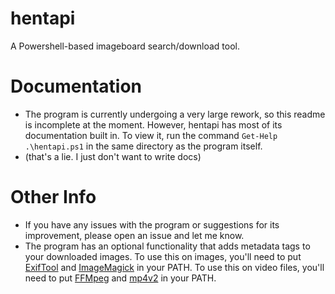# hentapi
A Powershell-based imageboard search/download tool.

# Documentation
 - The program is currently undergoing a very large rework, so this readme is incomplete at the moment. However, hentapi has most of its documentation built in. To view it, run the command `Get-Help .\hentapi.ps1` in the same directory as the program itself.
 - (that's a lie. I just don't want to write docs)

# Other Info
 - If you have any issues with the program or suggestions for its improvement, please open an issue and let me know.
 - The program has an optional functionality that adds metadata tags to your downloaded images. To use this on images, you'll need to put [ExifTool](https://exiftool.org/) and [ImageMagick](https://imagemagick.org/) in your PATH. To use this on video files, you'll need to put [FFMpeg](https://ffmpeg.org/) and [mp4v2](https://archive.org/details/mp4v2-r504-win32.7z) in your PATH.
